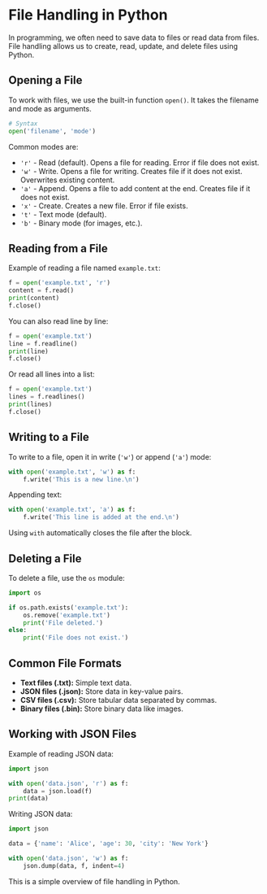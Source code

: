 # File Handling in Python

In programming, we often need to save data to files or read data from files. File handling allows us to create, read, update, and delete files using Python.

## Opening a File

To work with files, we use the built-in function `open()`. It takes the filename and mode as arguments.

```python
# Syntax
open('filename', 'mode')
```

Common modes are:
- `'r'` - Read (default). Opens a file for reading. Error if file does not exist.
- `'w'` - Write. Opens a file for writing. Creates file if it does not exist. Overwrites existing content.
- `'a'` - Append. Opens a file to add content at the end. Creates file if it does not exist.
- `'x'` - Create. Creates a new file. Error if file exists.
- `'t'` - Text mode (default).
- `'b'` - Binary mode (for images, etc.).

## Reading from a File

Example of reading a file named `example.txt`:

```python
f = open('example.txt', 'r')
content = f.read()
print(content)
f.close()
```

You can also read line by line:

```python
f = open('example.txt')
line = f.readline()
print(line)
f.close()
```

Or read all lines into a list:

```python
f = open('example.txt')
lines = f.readlines()
print(lines)
f.close()
```

## Writing to a File

To write to a file, open it in write (`'w'`) or append (`'a'`) mode:

```python
with open('example.txt', 'w') as f:
    f.write('This is a new line.\n')
```

Appending text:

```python
with open('example.txt', 'a') as f:
    f.write('This line is added at the end.\n')
```

Using `with` automatically closes the file after the block.

## Deleting a File

To delete a file, use the `os` module:

```python
import os

if os.path.exists('example.txt'):
    os.remove('example.txt')
    print('File deleted.')
else:
    print('File does not exist.')
```

## Common File Formats

- **Text files (.txt):** Simple text data.
- **JSON files (.json):** Store data in key-value pairs.
- **CSV files (.csv):** Store tabular data separated by commas.
- **Binary files (.bin):** Store binary data like images.

## Working with JSON Files

Example of reading JSON data:

```python
import json

with open('data.json', 'r') as f:
    data = json.load(f)
print(data)
```

Writing JSON data:

```python
import json

data = {'name': 'Alice', 'age': 30, 'city': 'New York'}

with open('data.json', 'w') as f:
    json.dump(data, f, indent=4)
```

This is a simple overview of file handling in Python.
